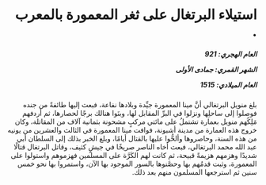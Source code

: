 <h1 dir="rtl">استيلاء البرتغال على ثغر المعمورة بالمعرب .</h1>

<h5 dir="rtl">العام الهجري:  921

الشهر القمري: جمادى الأولى

العام الميلادي: 1515</h5>

<p dir="rtl">بلغ منويل البرتغالي أنَّ مينا المعمورة جيِّدة وبلادها نفاعة، فبعث إليها طائفةً من جنده فوصلوا إلى ساحلِها ونزلوا في البرِّ المقابل لها، وبنَوا هنالك برجًا لحصارها، ثم أردفهم مَلِكُهم منويل بعمارة تشتملُ على مائتي مركبٍ مشحونة بثمانية آلاف من المقاتلة، وكان خروج هذه العمارة من مدينة أشبونة، فوافت مينا المعمورة في الثالث والعشرين من يونيه من هذه السنة، وحاصروها وألحُّوا عليها بالقتال أيامًا، وبلغ الخبر بذلك إلى السلطان أبي عبد الله محمد البرتغالي، فبعث أخاه الناصر صريخًا في جيشٍ كثيف، وقاتل البرتغال قتالًا شديدًا وهزمهم هزيمةً قبيحة، ثم كانت لهم الكَرَّة على المسلمين فهزموهم واستولوا على المعمورة، وثبت قدمُهم بها وحصَّنوها بالسور الموجود بها الآن، واستمروا بها نحو خمس سنين ثم استرجعها المسلمون منهم بعد ذلك.</p></br>
